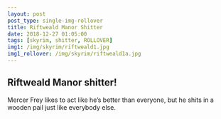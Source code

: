 ```yaml
---
layout: post
post_type: single-img-rollover
title: Riftweald Manor Shitter
date: 2018-12-27 01:05:00
tags: [skyrim, shitter, ROLLOVER]
img1: /img/skyrim/riftweald1.jpg
img1_rollover: /img/skyrim/riftweald1a.jpg
---
```

## Riftweald Manor shitter!

Mercer Frey likes to act like he’s better than everyone, but he shits in a wooden pail just like everybody else.
